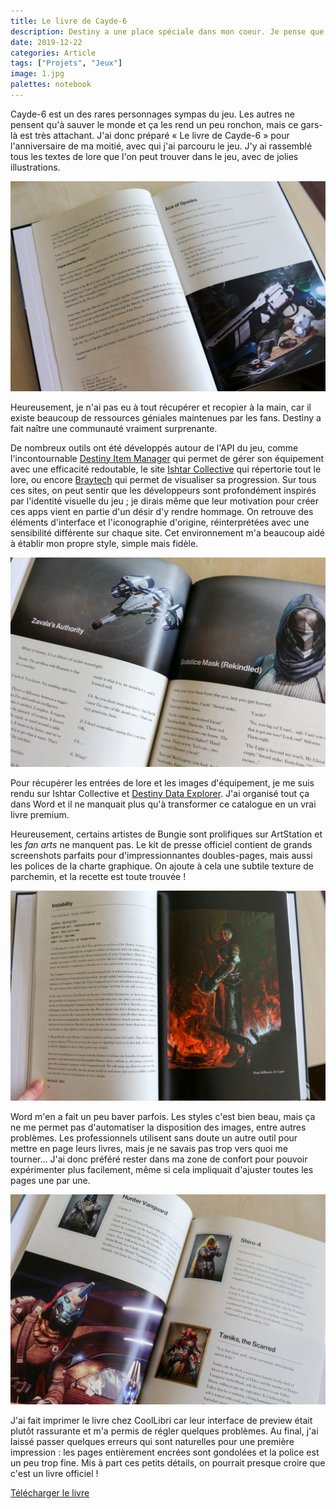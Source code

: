 ```yaml
---
title: Le livre de Cayde-6
description: Destiny a une place spéciale dans mon coeur. Je pense que le premier opus est le meilleur jeu du monde (ou presque), alors j'en ai fait un livre.
date: 2019-12-22
categories: Article
tags: ["Projets", "Jeux"]
image: 1.jpg
palettes: notebook
---
```


Cayde-6 est un des rares personnages sympas du jeu. Les autres ne pensent qu'à sauver le monde et ça les rend un peu ronchon, mais ce gars-là est très attachant. J'ai donc préparé « Le livre de Cayde-6 » pour l'anniversaire de ma moitié, avec qui j'ai parcouru le jeu. J'y ai rassemblé tous les textes de lore que l'on peut trouver dans le jeu, avec de jolies illustrations.

![](2.jpg)

Heureusement, je n'ai pas eu à tout récupérer et recopier à la main, car il existe beaucoup de ressources géniales maintenues par les fans. Destiny a fait naître une communauté vraiment surprenante.

De nombreux outils ont été développés autour de l'API du jeu, comme l'incontournable [Destiny Item Manager](https://destinyitemmanager.com/) qui permet de gérer son équipement avec une efficacité redoutable, le site [Ishtar Collective](https://www.ishtar-collective.net/) qui répertorie tout le lore, ou encore [Braytech](https://braytech.org/) qui permet de visualiser sa progression. Sur tous ces sites, on peut sentir que les développeurs sont profondément inspirés par l'identité visuelle du jeu ; je dirais même que leur motivation pour créer ces apps vient en partie d'un désir d'y rendre hommage. On retrouve des éléments d'interface et l'iconographie d'origine, réinterprétées avec une sensibilité différente sur chaque site. Cet environnement m'a beaucoup aidé à établir mon propre style, simple mais fidèle.

![](5.jpg)

Pour récupérer les entrées de lore et les images d'équipement, je me suis rendu sur Ishtar Collective et [Destiny Data Explorer](https://data.destinysets.com/). J'ai organisé tout ça dans Word et il ne manquait plus qu'à transformer ce catalogue en un vrai livre premium.

Heureusement, certains artistes de Bungie sont prolifiques sur ArtStation et les *fan arts* ne manquent pas. Le kit de presse officiel contient de grands screenshots parfaits pour d'impressionnantes doubles-pages, mais aussi les polices de la charte graphique. On ajoute à cela une subtile texture de parchemin, et la recette est toute trouvée !

![](3.jpg)

Word m'en a fait un peu baver parfois. Les styles c'est bien beau, mais ça ne me permet pas d'automatiser la disposition des images, entre autres problèmes. Les professionnels utilisent sans doute un autre outil pour mettre en page leurs livres, mais je ne savais pas trop vers quoi me tourner... J'ai donc préféré rester dans ma zone de confort pour pouvoir expérimenter plus facilement, même si cela impliquait d'ajuster toutes les pages une par une.

![](4.jpg)

J'ai fait imprimer le livre chez CoolLibri car leur interface de preview était plutôt rassurante et m'a permis de régler quelques problèmes. Au final, j'ai laissé passer quelques erreurs qui sont naturelles pour une première impression : les pages entièrement encrées sont gondolées et la police est un peu trop fine. Mis à part ces petits détails, on pourrait presque croire que c'est un livre officiel !

[Télécharger le livre](https://mega.nz/#!BcYSBQYb!EnY3IxHxzzMLvh5KWg9FJvUX3z-Wz-OHJwdwMCwXKyg)
